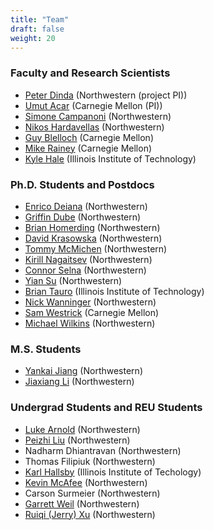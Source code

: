```yaml
---
title: "Team"
draft: false
weight: 20
---
```


### Faculty and Research Scientists

- [Peter Dinda](http://pdinda.org/) (Northwestern (project PI))
- [Umut Acar](https://www.umut-acar.org/) (Carnegie Mellon (PI))
- [Simone Campanoni](https://users.cs.northwestern.edu/~simonec/) (Northwestern)
- [Nikos Hardavellas](https://users.cs.northwestern.edu/~hardav/) (Northwestern)
- [Guy Blelloch](https://www.cs.cmu.edu/~guyb/) (Carnegie Mellon)
- [Mike Rainey]( https://www.andrew.cmu.edu/user/mrainey/) (Carnegie
  Mellon)
- [Kyle Hale](https://halek.co/) (Illinois Institute of Technology)

### Ph.D. Students and Postdocs

- [Enrico Deiana](https://www.deiana.org/) (Northwestern)
- [Griffin Dube](https://gadube.github.io/) (Northwestern)
- [Brian Homerding](https://www.linkedin.com/in/brian-homerding)
(Northwestern)
- [David Krasowska](https://www.linkedin.com/in/davidkrasowska) (Northwestern)
- [Tommy McMichen](https://mcmichen.cc/) (Northwestern)
- [Kirill Nagaitsev](https://github.com/knagaitsev) (Northwestern)
-
  [Connor Selna](https://www.linkedin.com/in/connor-selna?original_referer=https%3A%2F%2Fwww.google.com%2F) (Northwestern)
- [Yian Su](https://yiansu.com/) (Northwestern)
- [Brian Tauro](https://www.btauro.com/) (Illinois Institute of Technology)
- [Nick Wanninger](https://nickw.io/) (Northwestern)
- [Sam Westrick](https://www.cs.cmu.edu/~swestric/) (Carnegie Mellon)
- [Michael Wilkins](https://mjwilkins18.wixsite.com/resume)
(Northwestern)

### M.S. Students
- [Yankai Jiang](https://lukejyk.github.io/) (Northwestern)
- [Jiaxiang Li](https://www.linkedin.com/in/jiaxiang-li-254666231/) (Northwestern)

### Undergrad Students and REU Students
- [Luke Arnold](https://www.linkedin.com/in/luke-michael-arnold/)
(Northwestern)
- [Peizhi Liu](https://www.linkedin.com/in/peizhiliu/) (Northwestern)
- Nadharm Dhiantravan (Northwestern)
- Thomas Filipiuk (Northwestern)
- [Karl Hallsby](https://karl.hallsby.com/) (Illinois Institute of Techology)
- [Kevin McAfee](https://www.linkedin.com/in/kevinmcafee/) (Northwestern)
- Carson Surmeier (Northwestern)
- [Garrett Weil](https://www.linkedin.com/in/garrettweil/)  (Northwestern)
- [Ruiqi (Jerry) Xu](https://www.linkedin.com/in/jerry-xu-ruiqi/) (Northwestern)
